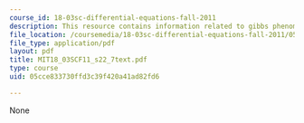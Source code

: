 ```yaml
---
course_id: 18-03sc-differential-equations-fall-2011
description: This resource contains information related to gibbs phenomenon.
file_location: /coursemedia/18-03sc-differential-equations-fall-2011/05cce833730ffd3c39f420a41ad82fd6_MIT18_03SCF11_s22_7text.pdf
file_type: application/pdf
layout: pdf
title: MIT18_03SCF11_s22_7text.pdf
type: course
uid: 05cce833730ffd3c39f420a41ad82fd6

---
```

None